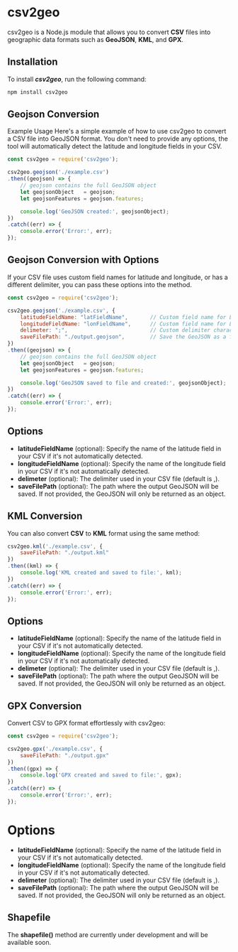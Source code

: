 
# csv2geo

csv2geo is a Node.js module that allows you to convert **CSV** files into geographic data formats such as **GeoJSON**, **KML**, and **GPX**.



## Installation

To install ***csv2geo***, run the following command:

```bash
npm install csv2geo

```

  
## Geojson Conversion 

Example Usage
Here's a simple example of how to use csv2geo to convert a CSV file into GeoJSON format. You don't need to provide any options, the tool will automatically detect the latitude and longitude fields in your CSV.

```javascript 
const csv2geo = require('csv2geo');

csv2geo.geojson('./example.csv')
.then((geojson) => {
    // geojson contains the full GeoJSON object
    let geojsonObject   = geojson;
    let geojsonFeatures = geojson.features;

    console.log('GeoJSON created:', geojsonObject);
})
.catch((err) => {
    console.error('Error:', err);
});
```


## Geojson Conversion with Options

If your CSV file uses custom field names for latitude and longitude, or has a different delimiter, you can pass these options into the method.



```javascript 
const csv2geo = require('csv2geo');

csv2geo.geojson('./example.csv', {
    latitudeFieldName: "latFieldName",       // Custom field name for Latitude 
    longitudeFieldName: "lonFieldName",      // Custom field name for Longitude 
    delimeter: ";",                          // Custom delimiter character
    saveFilePath: "./output.geojson",        // Save the GeoJSON as a file
})
.then((geojson) => {
    // geojson contains the full GeoJSON object
    let geojsonObject   = geojson;
    let geojsonFeatures = geojson.features;

    console.log('GeoJSON saved to file and created:', geojsonObject);
})
.catch((err) => {
    console.error('Error:', err);
});

```

    
    
## Options

- **latitudeFieldName** (optional): Specify the name of the latitude field in your CSV if it's not automatically detected.
- **longitudeFieldName** (optional): Specify the name of the longitude field in your CSV if it's not automatically detected.
- **delimeter** (optional): The delimiter used in your CSV file (default is ,).
- **saveFilePath** (optional): The path where the output GeoJSON will be saved. If not provided, the GeoJSON will only be returned as an object.

  
## KML Conversion

You can also convert **CSV** to **KML** format using the same method:



```javascript
csv2geo.kml('./example.csv', {
    saveFilePath: "./output.kml"
})
.then((kml) => {
    console.log('KML created and saved to file:', kml);
})
.catch((err) => {
    console.error('Error:', err);
});
```

    
    
## Options

- **latitudeFieldName** (optional): Specify the name of the latitude field in your CSV if it's not automatically detected.
- **longitudeFieldName** (optional): Specify the name of the longitude field in your CSV if it's not automatically detected.
- **delimeter** (optional): The delimiter used in your CSV file (default is ,).
- **saveFilePath** (optional): The path where the output GeoJSON will be saved. If not provided, the GeoJSON will only be returned as an object.

## GPX Conversion

Convert CSV to GPX format effortlessly with csv2geo:




```javascript
const csv2geo = require('csv2geo');

csv2geo.gpx('./example.csv', {
    saveFilePath: "./output.gpx"
})
.then((gpx) => {
    console.log('GPX created and saved to file:', gpx);
})
.catch((err) => {
    console.error('Error:', err);
});
```

    
    
# Options

- **latitudeFieldName** (optional): Specify the name of the latitude field in your CSV if it's not automatically detected.
- **longitudeFieldName** (optional): Specify the name of the longitude field in your CSV if it's not automatically detected.
- **delimeter** (optional): The delimiter used in your CSV file (default is ,).
- **saveFilePath** (optional): The path where the output GeoJSON will be saved. If not provided, the GeoJSON will only be returned as an object.

  
## Shapefile

The **shapefile()** method are currently under development and will be available soon.
